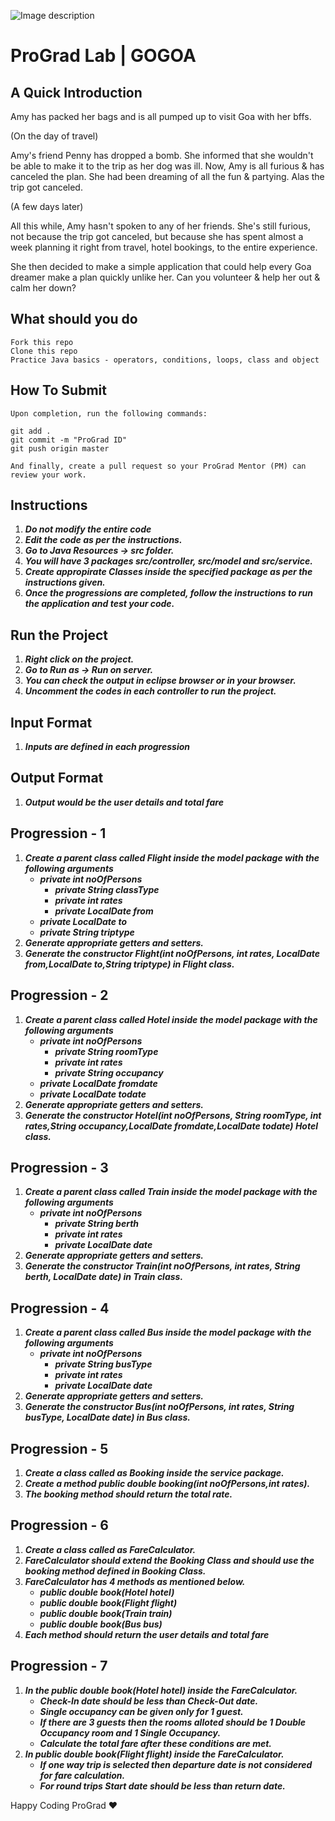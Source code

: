 ![Image description](https://i1.faceprep.in/ProGrad/face-logo-resized.png)

# ProGrad Lab | GOGOA

## A Quick Introduction

Amy has packed her bags and is all pumped up to visit Goa with her bffs. 

(On the day of travel)

Amy's friend Penny has dropped a bomb. She informed that she wouldn't be able to make it to the trip as her dog was ill. Now, Amy is all furious & has canceled the plan. She had been dreaming of all the fun & partying. Alas the trip got canceled. 

(A few days later)

All this while, Amy hasn't spoken to any of her friends. She's still furious, not because the trip got canceled, but because she has spent almost a week planning it right from travel, hotel bookings, to the entire experience. 

She then decided to make a simple application that could help every Goa dreamer make a plan quickly unlike her. Can you volunteer & help her out & calm her down?


## What should you do
```
Fork this repo
Clone this repo
Practice Java basics - operators, conditions, loops, class and object
```

## How To Submit
```
Upon completion, run the following commands:

git add .
git commit -m "ProGrad ID"
git push origin master

And finally, create a pull request so your ProGrad Mentor (PM) can review your work.
```

## Instructions

1. ***Do not modify the entire code***
2. ***Edit the code as per the instructions.***
3. ***Go to Java Resources -> src folder.***
4. ***You will have 3 packages src/controller, src/model and src/service.***
5. ***Create appropirate Classes inside the specified package as per the instructions given.***
6. ***Once the progressions are completed, follow the instructions to run the application and test your code.***
 
## Run the Project
1. ***Right click on the project.***
2. ***Go to Run as -> Run on server.***
3. ***You can check the output in eclipse browser or in your browser.***
4. ***Uncomment the codes in each controller to run the project.***


## Input Format
1. ***Inputs are defined in each progression*** 

## Output Format
1. ***Output would be the user details and total fare***


## Progression - 1 
1. ***Create a parent class called Flight inside the model package with the following arguments***
   - ***private int noOfPersons***
	  - ***private String classType***
	  - ***private int rates***
	  - ***private LocalDate from***
   	- ***private LocalDate to***
   	- ***private String triptype***
2. ***Generate appropriate getters and setters.***
3. ***Generate the constructor Flight(int noOfPersons, int rates, LocalDate from,LocalDate to,String triptype) in Flight class.***


## Progression - 2
1. ***Create a parent class called Hotel inside the model package with the following arguments***
   - ***private int noOfPersons***
	  - ***private String roomType***
	  - ***private int rates***
	  - ***private String occupancy***
   - ***private LocalDate fromdate***
   - ***private LocalDate todate***
2. ***Generate appropriate getters and setters.***
3. ***Generate the constructor Hotel(int noOfPersons, String roomType, int rates,String occupancy,LocalDate fromdate,LocalDate todate) Hotel class.***

## Progression - 3
1. ***Create a parent class called Train inside the model package with the following arguments***
   - ***private int noOfPersons***
	  - ***private String berth***
	  - ***private int rates***
	  - ***private LocalDate date***
2. ***Generate appropriate getters and setters.***
3. ***Generate the constructor Train(int noOfPersons, int rates, String berth, LocalDate date) in Train class.***

## Progression - 4
1. ***Create a parent class called Bus inside the model package with the following arguments***
   - ***private int noOfPersons***
	  - ***private String busType***
	  - ***private int rates***
	  - ***private LocalDate date***
2. ***Generate appropriate getters and setters.***
3. ***Generate the constructor Bus(int noOfPersons, int rates, String busType, LocalDate date) in Bus class.***

## Progression - 5
1. ***Create a class called as Booking inside the service package.***
2. ***Create a method public double booking(int noOfPersons,int rates).***
3. ***The booking method should return the total rate.***

## Progression - 6
1. ***Create a class called as FareCalculator.***
2. ***FareCalculator should extend the Booking Class and should use the booking method defined in Booking Class.***
3. ***FareCalculator has 4 methods as mentioned below.***
   - ***public double book(Hotel hotel)***
   - ***public double book(Flight flight)***
   - ***public double book(Train train)***
   - ***public double book(Bus bus)***
4. ***Each method should return the user details and total fare***

## Progression - 7
1. ***In the public double book(Hotel hotel) inside the FareCalculator.***
   - ***Check-In date should be less than Check-Out date.***
   - ***Single occupancy can be given only for 1 guest.***
   - ***If there are 3 guests then the rooms alloted should be 1 Double Occupancy room and 1 Single Occupancy.***
   - ***Calculate the total fare after these conditions are met.***
2. ***In public double book(Flight flight) inside the FareCalculator.***
   - ***If one way trip is selected then departure date is not considered for fare calculation.***
   - ***For round trips Start date should be less than return date.***


Happy Coding ProGrad ❤️
